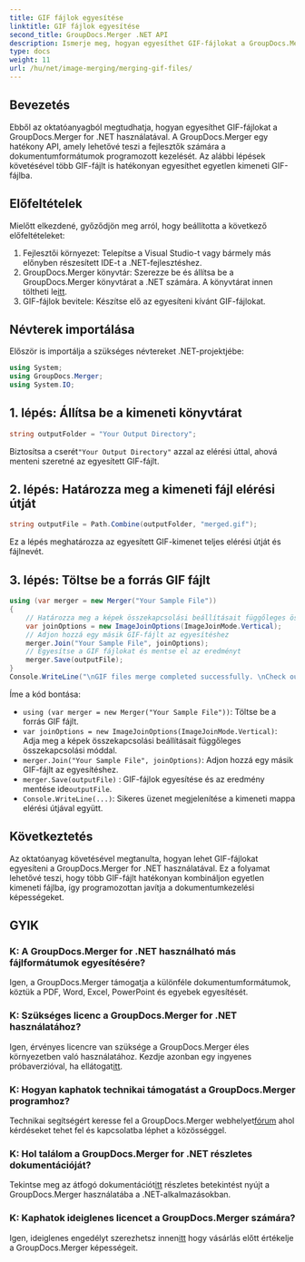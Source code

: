 ```yaml
---
title: GIF fájlok egyesítése
linktitle: GIF fájlok egyesítése
second_title: GroupDocs.Merger .NET API
description: Ismerje meg, hogyan egyesíthet GIF-fájlokat a GroupDocs.Merger for .NET használatával. Kombináljon több GIF-et programozottan, lépésenkénti utasításokkal.
type: docs
weight: 11
url: /hu/net/image-merging/merging-gif-files/
---
```

## Bevezetés
Ebből az oktatóanyagból megtudhatja, hogyan egyesíthet GIF-fájlokat a GroupDocs.Merger for .NET használatával. A GroupDocs.Merger egy hatékony API, amely lehetővé teszi a fejlesztők számára a dokumentumformátumok programozott kezelését. Az alábbi lépések követésével több GIF-fájlt is hatékonyan egyesíthet egyetlen kimeneti GIF-fájlba.
## Előfeltételek
Mielőtt elkezdené, győződjön meg arról, hogy beállította a következő előfeltételeket:
1. Fejlesztői környezet: Telepítse a Visual Studio-t vagy bármely más előnyben részesített IDE-t a .NET-fejlesztéshez.
2.  GroupDocs.Merger könyvtár: Szerezze be és állítsa be a GroupDocs.Merger könyvtárat a .NET számára. A könyvtárat innen töltheti le[itt](https://releases.groupdocs.com/merger/net/).
3. GIF-fájlok bevitele: Készítse elő az egyesíteni kívánt GIF-fájlokat.

## Névterek importálása
Először is importálja a szükséges névtereket .NET-projektjébe:
```csharp
using System; 
using GroupDocs.Merger;
using System.IO;
```
## 1. lépés: Állítsa be a kimeneti könyvtárat
```csharp
string outputFolder = "Your Output Directory";
```
 Biztosítsa a cserét`"Your Output Directory"` azzal az elérési úttal, ahová menteni szeretné az egyesített GIF-fájlt.
## 2. lépés: Határozza meg a kimeneti fájl elérési útját
```csharp
string outputFile = Path.Combine(outputFolder, "merged.gif");
```
Ez a lépés meghatározza az egyesített GIF-kimenet teljes elérési útját és fájlnevét.
## 3. lépés: Töltse be a forrás GIF fájlt
```csharp
using (var merger = new Merger("Your Sample File"))
{
    // Határozza meg a képek összekapcsolási beállításait függőleges összekapcsolási móddal
    var joinOptions = new ImageJoinOptions(ImageJoinMode.Vertical);
    // Adjon hozzá egy másik GIF-fájlt az egyesítéshez
    merger.Join("Your Sample File", joinOptions);
    // Egyesítse a GIF fájlokat és mentse el az eredményt
    merger.Save(outputFile);
}
Console.WriteLine("\nGIF files merge completed successfully. \nCheck output in {0}", outputFolder);
```
Íme a kód bontása:
- `using (var merger = new Merger("Your Sample File"))`: Töltse be a forrás GIF fájlt.
- `var joinOptions = new ImageJoinOptions(ImageJoinMode.Vertical)`: Adja meg a képek összekapcsolási beállításait függőleges összekapcsolási móddal.
- `merger.Join("Your Sample File", joinOptions)`: Adjon hozzá egy másik GIF-fájlt az egyesítéshez.
- `merger.Save(outputFile)` : GIF-fájlok egyesítése és az eredmény mentése ide`outputFile`.
- `Console.WriteLine(...)`: Sikeres üzenet megjelenítése a kimeneti mappa elérési útjával együtt.

## Következtetés
Az oktatóanyag követésével megtanulta, hogyan lehet GIF-fájlokat egyesíteni a GroupDocs.Merger for .NET használatával. Ez a folyamat lehetővé teszi, hogy több GIF-fájlt hatékonyan kombináljon egyetlen kimeneti fájlba, így programozottan javítja a dokumentumkezelési képességeket.

## GYIK
### K: A GroupDocs.Merger for .NET használható más fájlformátumok egyesítésére?
Igen, a GroupDocs.Merger támogatja a különféle dokumentumformátumok, köztük a PDF, Word, Excel, PowerPoint és egyebek egyesítését.
### K: Szükséges licenc a GroupDocs.Merger for .NET használatához?
 Igen, érvényes licencre van szüksége a GroupDocs.Merger éles környezetben való használatához. Kezdje azonban egy ingyenes próbaverzióval, ha ellátogat[itt](https://releases.groupdocs.com/).
### K: Hogyan kaphatok technikai támogatást a GroupDocs.Merger programhoz?
 Technikai segítségért keresse fel a GroupDocs.Merger webhelyet[fórum](https://forum.groupdocs.com/c/merger/32) ahol kérdéseket tehet fel és kapcsolatba léphet a közösséggel.
### K: Hol találom a GroupDocs.Merger for .NET részletes dokumentációját?
 Tekintse meg az átfogó dokumentációt[itt](https://reference.groupdocs.com/merger/net/) részletes betekintést nyújt a GroupDocs.Merger használatába a .NET-alkalmazásokban.
### K: Kaphatok ideiglenes licencet a GroupDocs.Merger számára?
 Igen, ideiglenes engedélyt szerezhetsz innen[itt](https://purchase.groupdocs.com/temporary-license/) hogy vásárlás előtt értékelje a GroupDocs.Merger képességeit.